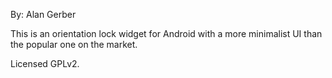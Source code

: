 By:
	Alan Gerber

This is an orientation lock widget for Android with a more minimalist UI than the popular one on the market.

Licensed GPLv2.
